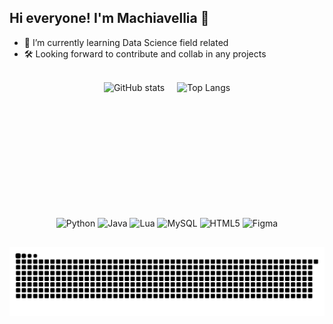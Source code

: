 ## Hi everyone! I'm Machiavellia 👋

- 🌱 I’m currently learning Data Science field related
- 🛠️ Looking forward to contribute and collab in any projects

<div style="text-align: center;"><br>

  <!-- GitHub stats -->
  <div style="display: flex; justify-content: center; align-items: center; gap: 20px;">
    <img src="https://github-readme-stats.vercel.app/api?username=Machiavellia-lynn&show_icons=true&theme=react&rank_icon=github" alt="GitHub stats" height="180"/>
    <img src="https://github-readme-stats.vercel.app/api/top-langs/?username=machiavellia-lynn&layout=donut&theme=react" alt="Top Langs" height="180"/>
  </div>

  <!-- Language and tools icons -->
  <div style="margin-top: 20px;"><br>
    <img alt="Python" height="30" width="40" src="https://cdn.jsdelivr.net/gh/devicons/devicon@latest/icons/python/python-original.svg" />
    <img alt="Java" height="30" width="40" src="https://cdn.jsdelivr.net/gh/devicons/devicon@latest/icons/java/java-original.svg" />
    <img alt="Lua" height="30" width="40" src="https://cdn.jsdelivr.net/gh/devicons/devicon@latest/icons/lua/lua-original.svg" />
    <img alt="MySQL" height="30" width="40" src="https://cdn.jsdelivr.net/gh/devicons/devicon@latest/icons/mysql/mysql-original.svg" />
    <img alt="HTML5" height="30" width="40" src="https://cdn.jsdelivr.net/gh/devicons/devicon@latest/icons/html5/html5-original.svg" />
    <img alt="Figma" height="30" width="40" src="https://cdn.jsdelivr.net/gh/devicons/devicon@latest/icons/figma/figma-original.svg" />
  </div>
  
  <!-- Snake animation -->
  <div style="margin-top: 30px;">
    <img src="https://raw.githubusercontent.com/machiavellia-lynn/contribution_snake/main/dist/github-contribution-grid-snake-dark.svg" alt="GitHub Snake Animation" style="max-width: 100%; height: auto;"/>
  </div>

</div>
<!-- Updated: Sat Oct  4 08:50:38 UTC 2025 -->
<!-- Updated: Sat Oct  4 08:56:41 UTC 2025 -->
<!-- Updated: Sat Oct  4 09:15:47 UTC 2025 -->
<!-- Updated: Sat Oct  4 09:35:55 UTC 2025 -->
<!-- Updated: Sat Oct  4 10:15:56 UTC 2025 -->
<!-- Updated: Sat Oct  4 10:38:12 UTC 2025 -->
<!-- Updated: Sat Oct  4 11:12:49 UTC 2025 -->
<!-- Updated: Sat Oct  4 11:36:51 UTC 2025 -->
<!-- Updated: Sat Oct  4 12:32:38 UTC 2025 -->
<!-- Updated: Sat Oct  4 13:19:52 UTC 2025 -->
<!-- Updated: Sat Oct  4 13:36:52 UTC 2025 -->
<!-- Updated: Sat Oct  4 14:14:07 UTC 2025 -->
<!-- Updated: Sat Oct  4 14:36:43 UTC 2025 -->
<!-- Updated: Sat Oct  4 15:15:09 UTC 2025 -->
<!-- Updated: Sat Oct  4 15:36:27 UTC 2025 -->
<!-- Updated: Sat Oct  4 16:19:18 UTC 2025 -->
<!-- Updated: Sat Oct  4 16:40:59 UTC 2025 -->
<!-- Updated: Sat Oct  4 17:13:09 UTC 2025 -->
<!-- Updated: Sat Oct  4 17:35:58 UTC 2025 -->
<!-- Updated: Sat Oct  4 18:22:37 UTC 2025 -->
<!-- Updated: Sat Oct  4 18:42:56 UTC 2025 -->
<!-- Updated: Sat Oct  4 19:12:37 UTC 2025 -->
<!-- Updated: Sat Oct  4 19:36:28 UTC 2025 -->
<!-- Updated: Sat Oct  4 20:17:43 UTC 2025 -->
<!-- Updated: Sat Oct  4 20:36:57 UTC 2025 -->
<!-- Updated: Sat Oct  4 21:13:52 UTC 2025 -->
<!-- Updated: Sat Oct  4 21:36:26 UTC 2025 -->
<!-- Updated: Sat Oct  4 22:15:15 UTC 2025 -->
<!-- Updated: Sat Oct  4 22:37:28 UTC 2025 -->
<!-- Updated: Sat Oct  4 23:15:45 UTC 2025 -->
<!-- Updated: Sat Oct  4 23:36:42 UTC 2025 -->
<!-- Updated: Sun Oct  5 01:26:35 UTC 2025 -->
<!-- Updated: Sun Oct  5 02:53:26 UTC 2025 -->
<!-- Updated: Sun Oct  5 03:34:39 UTC 2025 -->
<!-- Updated: Sun Oct  5 04:20:00 UTC 2025 -->
<!-- Updated: Sun Oct  5 04:39:50 UTC 2025 -->
